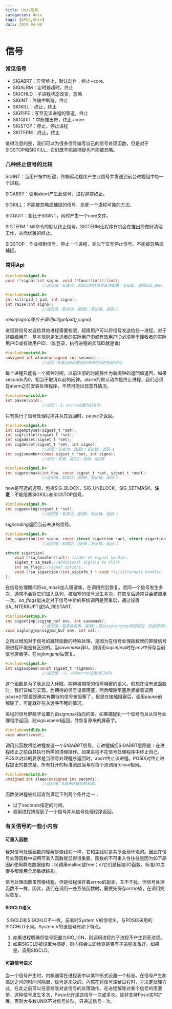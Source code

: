 ```yaml
---
title: Unix信号
categories: Unix
tags: [APUE,Unix]
data: 2019-04-08
---
```


# 信号

### 常见信号

- SIGABRT：异常终止，默认动作：终止+core.
- SIGALRM：定时器超时，终止
- SIGCHLD：子进程状态改变，忽略
- SIGINT：终端中断符，终止
- SIGKILL：终止，终止
- SIGPIPE：写至无读进程的管道，终止
- SIGQUIT：中断推出符，终止+core
- SIGSTOP：停止，停止进程
- SIGTERM：终止，终止

值得注意的是，我们可以为很多信号编写自己的信号处理函数，但是对于SIGSTOP和SIGKILL，它们既不能被捕捉也不能被忽略。



### 几种终止信号的比较

SIGINT：当用户按中断键，终端驱动程序产生此信号并发送到前台进程组中每一个进程。

SIGABRT：调用abort产生此信号，进程异常终止。

SIGKILL：不能被忽略或捕捉的信号，杀死一个进程可靠的方法。

SIGQUIT：相比于SIGINT，同时产生一个core文件。

SIGTERM：kill命令的默认终止信号。SIGTERM让程序有机会在推出前做好清理工作，从而优雅的终止。

SIGSTOP：作业控制信号，停止一个进程，类似于交互停止信号。不能被忽略或捕捉。



### 常用Api

```c
#include<signal.h>
void (*signal(int signo, void (*func)(int)))(int);
				//返回值：若成功，返回以前的信号处理配置；若出错，返回SIG_ERR.
```

```c
#include<signal.h>
int kill(pid_t pid, int signo);
int raise(int signo);
				//返回值：若成功，返回0；若出错，返回-1.
```

<i>raise(signo)等价于调用kill(getpid(),signo)</i>

进程将信号发送给其他进程需要权限，超级用户可以将信号发送给任一进程。对于非超级用户，基本规则是发送者的实际用户ID或有效用户ID必须等于接收者的实际用户ID或有效用户ID。(谁登录，执行进程的实际ID就是谁)

```c
#include<unistd.h>
unsigned int alarm(unsigned int seconds);
				//返回：0或以前设置过的闹钟时间的余留时间。
```

每个进程只能有一个闹钟时间，以前注册的时间将作为新闹钟的返回值返回。如果seconds为0，相当于取消以前的闹钟。alarm的默认动作是终止进程，我们必须在alarm之前安装处理程序，不然可能出现意外情况。

```c
#include<unistd.h>
int pause(void);
				//返回：-1，errno设置为EINTR
```

只有执行了信号处理程序并从其返回时，pause才返回。

```c
#include<signal.h>
int sigemptyset(sigset_t *set);
int sigfillset(sigset_t *set);
int sigaddset(sigset_t *set);
int sigdelset(sigset_t *set, int signo);
				//返回：若成功，返回0；若出错，返回-1
int sigismember(const sigset_t *set, int signo);
				//返回：若真，返回1；若假，返回0
```

```c
#include<signal.h>
int sigprocmask(int how, const sigset_t *set, sigset_t *oset);
				//返回值：若成功，返回0，若出错，返回-1.
```

how是可选的选项，包括SIG_BLOCK，SIG_UNBLOCK，SIG_SETMASK。<b>注意</b>：不能阻塞SIGKILL和SIGSTOP信号。

```c
#include<signal.h>
int sigpending(sigset_t *set);
				//返回值：若成功，返回0，若出错，返回-1.
```

<i>sigpending</i>返回当前未决的信号。

```c
#include<signal.h>
int sigaction(int signo, const struct sigaction *act, struct sigaction *oact);
				//返回值：若成功，返回0；若出错，返回-1.

struct sigaction{
    void (*sa_handler)(int); //addr of signal handler.
    sigset_t sa_mask;//additional signals to block
    int sa_flags;//signal options, 
    void (*sa_sigaction)(int,siginfo_t *,void *);//alternate handler.
};
```

在信号处理期间将<i>sa_mask</i>加入阻塞集，在调用完后恢复。若同一个信号发生多次，通常不会将它们加入队列，被阻塞的信号发生多次，在恢复后通常只会被调用一次。<i>sa_flags</i>能决定对于信号中断的系统调用是否重启，通过设置SA_INTERRUPT或SA_RESTART.

```c
#include<setjmp.h>
int sigsetjmp(sigjmp_buf env, int savemask);
				//返回值：若直接调用，返回0；若从siglongjmp调用返回，则返回非0.
void siglongjmp(sigjmp_buf env, int val);
```

之所以增加对于信号的跳转函数的特殊处理，是因为在信号处理函数里的屏蔽信号跟进程环境是有区别的。当<i>savemask</i>非0，则调用<i>sigsetjmp</i>时在<i>env</i>中保存当前信号屏蔽字。在<i>siglongjmp</i>后恢复。

```c
#include<signal.h>
int sigsuspend(const sigset_t *sigmask);
				//返回值：-1，并将errno设置为EINTR
```

这个函数是为了表达进入休眠，期待被期望的信号唤醒的语义。假想在没有该函数时，我们该如何实现。为期待的信号设置阻塞，然后解除阻塞后紧接着调用pause()?那要是确实有期待的信号被阻塞了，但是在接触阻塞后，调用pause前解除了，可能就存在永远唤不醒的情况。

进程的信号屏蔽字设置为由<i>sigmask</i>指向的值。如果捕捉到一个信号而且从信号处理程序返回，则sigsuspend返回，并恢复原来的屏蔽字。

```c
#include<stdlib.h>
void abort(void);
```

调用此函数将给进程发送一个<i>SIGABRT</i>信号。让进程捕捉SIGABRT意图是：在进程终止之前由其执行所需的清理操作。如果进程不在信号处理程序中终止自己，POSIX对此的要求是当信号处理程序返回时，abort终止该进程。POSIX对终止进程提出的要求是，所有打开的标准流应当与对每个流调用fclose相同。

```c
#include<unistd.h>
unsigned int sleep(unsigned int seconds);
				//返回值：0或未休眠完的秒数。
```

函数使进程被挂起直到满足下列两个条件之一：

- 过了seconds指定的时间。
- 调用进程捕捉到了一个信号并从信号处理程序返回。



### 有关信号的一些小内容

#### 可重入函数

​	我对信号处理函数的理解是像线程一样，它和主线程是共享全局环境的。因此在信号处理函数中调用可重入函数就显得很重要。函数的不可重入性往往是因为如下原因a)使用静态数据结构；b)调用malloc或free；c)它们是标准I/O函数，标准I/O库很多都使用全局数据结构。

​	信号处理函数虽然像线程，但是线程保存着<i>errno</i>的副本，互不干扰。但信号处理函数不一样，因此，我们在调用一些系统函数时，需要先保存<i>errno</i>值，在调用完后恢复。

#### SIGCLD语义

​	SIGCLD和SIGCHLD不一样，前者时System V的信号名，与POSIX采用的SIGCHLD不同。System V的该信号有如下特点。

1. 如果进程明确将信号配置为SIG_IGN，则调用进程的子进程不产生将死进程。
2. 如果SIGCLD被设置为捕捉，则内核会立即检查是否有子进程准备好。如果是，调用SIGCLD。

#### 可靠信号语义

​	当一个信号产生时，内核通常在进程表中以某种形式设置一个标志。在信号产生和递送之间的时间间隔里，信号是未决的。内核在将信号递给进程时，才决定处理方式，在此之前可以任意修改对此信号的处理动作。在进程解除对某个信号的阻塞前，这种信号发生多次，Posix允许递送信号一次或多次。除非支持Posix实时扩展，否则大多数UNIX不对信号排队，只递送信号一次。